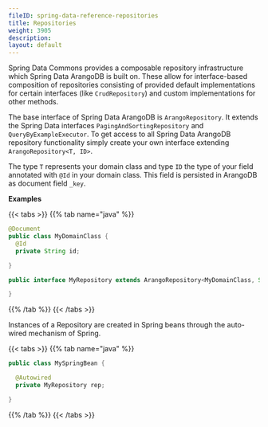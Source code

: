 ```yaml
---
fileID: spring-data-reference-repositories
title: Repositories
weight: 3905
description: 
layout: default
---
```

Spring Data Commons provides a composable repository infrastructure which Spring Data ArangoDB is built on. These allow for interface-based composition of repositories consisting of provided default implementations for certain interfaces (like `CrudRepository`) and custom implementations for other methods.

The base interface of Spring Data ArangoDB is `ArangoRepository`. It extends the Spring Data interfaces `PagingAndSortingRepository` and `QueryByExampleExecutor`. To get access to all Spring Data ArangoDB repository functionality simply create your own interface extending `ArangoRepository<T, ID>`.

The type `T` represents your domain class and type `ID` the type of your field annotated with `@Id` in your domain class. This field is persisted in ArangoDB as document field `_key`.

**Examples**

{{< tabs >}}
{{% tab name="java" %}}
```java
@Document
public class MyDomainClass {
  @Id
  private String id;

}

public interface MyRepository extends ArangoRepository<MyDomainClass, String> {

}
```
{{% /tab %}}
{{< /tabs >}}

Instances of a Repository are created in Spring beans through the auto-wired mechanism of Spring.

{{< tabs >}}
{{% tab name="java" %}}
```java
public class MySpringBean {

  @Autowired
  private MyRepository rep;

}
```
{{% /tab %}}
{{< /tabs >}}
